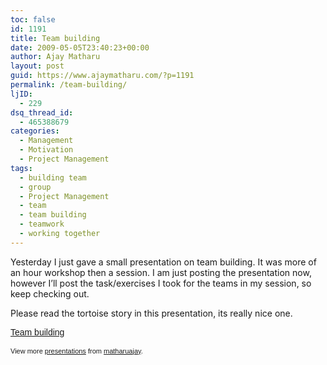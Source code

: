 ```yaml
---
toc: false
id: 1191
title: Team building
date: 2009-05-05T23:40:23+00:00
author: Ajay Matharu
layout: post
guid: https://www.ajaymatharu.com/?p=1191
permalink: /team-building/
ljID:
  - 229
dsq_thread_id:
  - 465388679
categories:
  - Management
  - Motivation
  - Project Management
tags:
  - building team
  - group
  - Project Management
  - team
  - team building
  - teamwork
  - working together
---
```

Yesterday I just gave a small presentation on team building. It was more of an hour workshop then a session. I am just posting the presentation now, however I&#8217;ll post the task/exercises I took for the teams in my session, so keep checking out.

Please read the tortoise story in this presentation, its really nice one.

<div id="__ss_1389311" style="width: 425px; text-align: left;">
  <a style="font:14px Helvetica,Arial,Sans-serif;display:block;margin:12px 0 3px 0;text-decoration:underline;" title="Team building" href="https://www.slideshare.net/matharuajay/team-building-1389311?type=powerpoint">Team building</a></p> 
  
  <div style="font-size: 11px; font-family: tahoma,arial; height: 26px; padding-top: 2px;">
    View more <a style="text-decoration:underline;" href="https://www.slideshare.net/">presentations</a> from <a style="text-decoration:underline;" href="https://www.slideshare.net/matharuajay">matharuajay</a>.
  </div>
</div>
